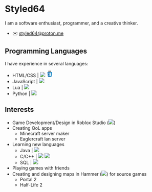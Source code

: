 
# Styled64

I am a software enthusiast, programmer, and a creative thinker.

- ✉️ styled64@proton.me
## Programming Languages

I have experience in several languages:
- HTML/CSS     | <img src="https://cdn-icons-png.flaticon.com/512/5968/5968267.png" /> <img src="https://raw.githubusercontent.com/github/explore/6c6508f34230f0ac0d49e847a326429eefbfc030/topics/css/css.png" width="20" />
- JavaScript   | <img src="https://github.com/user-attachments/assets/e78c836a-0224-4798-a415-42097db74bf9" width="20" />
- Lua          | <img src="https://upload.wikimedia.org/wikipedia/commons/c/cf/Lua-Logo.svg" width="20" />
- Python       | <img src="https://cdn3.iconfinder.com/data/icons/logos-and-brands-adobe/512/267_Python-512.png" width="20" />
## Interests
- Game Development/Design in Roblox Studio (<img src="https://static.wikia.nocookie.net/roblox/images/a/a0/Roblox_Studio_Icon_6.svg/revision/latest?cb=20230511025706" width="20"/>)
- Creating QoL apps
    + Minecraft server maker
    + Eaglercraft lan server
- Learning new languages
    + Java     | <img src="https://static-00.iconduck.com/assets.00/java-icon-1511x2048-6ikx8301.png" width="20"/>
    + C/C++    | <img src="https://static-00.iconduck.com/assets.00/c-original-icon-1788x2048-6b74oi6m.png" width="20"/> <img src="https://user-images.githubusercontent.com/42747200/46140125-da084900-c26d-11e8-8ea7-c45ae6306309.png" width="20"/>
    + SQL      | <img src="https://static-00.iconduck.com/assets.00/sql-database-generic-icon-1521x2048-d0vdpxpg.png" width="20"/>
- Playing games with friends
- Creating and designing maps in Hammer (<img src="https://developer.valvesoftware.com/w/images/thumb/4/4f/Icon-Hammer_4.x.png/16px-Icon-Hammer_4.x.png"/>) for source games
    + Portal 2
    + Half-Life 2
